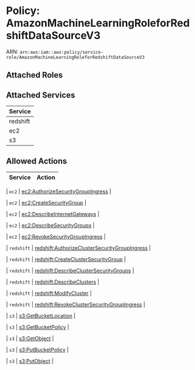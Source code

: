 # Policy: AmazonMachineLearningRoleforRedshiftDataSourceV3

ARN: `arn:aws:iam::aws:policy/service-role/AmazonMachineLearningRoleforRedshiftDataSourceV3`

## Attached Roles

## Attached Services

| Service |
|---------|
| redshift |
| ec2 |
| s3 |

## Allowed Actions

| Service | Action |
|:-------:|--------|

| `ec2` | [ec2:AuthorizeSecurityGroupIngress](../actions.md#ec2:authorizesecuritygroupingress) |

| `ec2` | [ec2:CreateSecurityGroup](../actions.md#ec2:createsecuritygroup) |

| `ec2` | [ec2:DescribeInternetGateways](../actions.md#ec2:describeinternetgateways) |

| `ec2` | [ec2:DescribeSecurityGroups](../actions.md#ec2:describesecuritygroups) |

| `ec2` | [ec2:RevokeSecurityGroupIngress](../actions.md#ec2:revokesecuritygroupingress) |

| `redshift` | [redshift:AuthorizeClusterSecurityGroupIngress](../actions.md#redshift:authorizeclustersecuritygroupingress) |

| `redshift` | [redshift:CreateClusterSecurityGroup](../actions.md#redshift:createclustersecuritygroup) |

| `redshift` | [redshift:DescribeClusterSecurityGroups](../actions.md#redshift:describeclustersecuritygroups) |

| `redshift` | [redshift:DescribeClusters](../actions.md#redshift:describeclusters) |

| `redshift` | [redshift:ModifyCluster](../actions.md#redshift:modifycluster) |

| `redshift` | [redshift:RevokeClusterSecurityGroupIngress](../actions.md#redshift:revokeclustersecuritygroupingress) |

| `s3` | [s3:GetBucketLocation](../actions.md#s3:getbucketlocation) |

| `s3` | [s3:GetBucketPolicy](../actions.md#s3:getbucketpolicy) |

| `s3` | [s3:GetObject](../actions.md#s3:getobject) |

| `s3` | [s3:PutBucketPolicy](../actions.md#s3:putbucketpolicy) |

| `s3` | [s3:PutObject](../actions.md#s3:putobject) |
